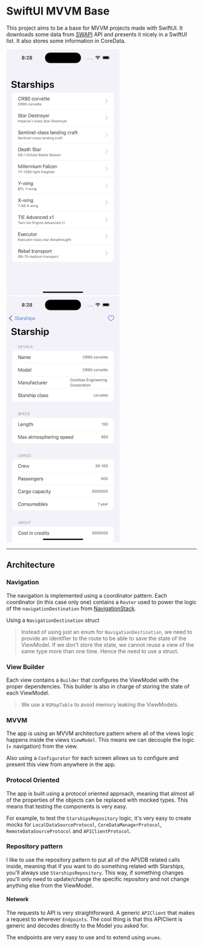 # SwiftUI MVVM Base

This project aims to be a base for MVVM projects made with SwiftUI. It downloads some data from [SWAPI](https://swapi.dev) API and presents it nicely in a SwiftUI list. It also stores some information in CoreData.

![Simulator screenshot](docs/simulator1.jpeg "Starships list screen")
![Simulator screenshot](docs/simulator2.jpeg "Starship detail screen")

***

## Architecture

### Navigation

The navigation is implemented using a coordinator pattern. Each coordinator (in this case only one) contains a `Router` used to power the logic of the `navigationDestination` from [NavigationStack](https://developer.apple.com/documentation/swiftui/navigationstack).

Using a `NavigationDestination` struct 

> Instead of using just an enum for `NavigationDestination`, we need to provide an identifier to the route to be able to save the state of the ViewModel. If we don't store the state, we cannot reuse a view of the same type more than one time. Hence the need to use a struct.

### View Builder

Each view contains a `Builder` that configures the ViewModel with the proper dependencies. This builder is also in charge of storing the state of each ViewModel.

> We use a `NSMapTable` to avoid memory leaking the ViewModels.

### MVVM

The app is using an MVVM architecture pattern where all of the views logic happens inside the views `ViewModel`. This means we can decouple the logic (+ navigation) from the view.

Also using a `Configurator` for each screen allows us to configure and present this view from anywhere in the app.

### Protocol Oriented

The app is built using a protocol oriented approach, meaning that almost all of the properties of the objects can be replaced with mocked types. This means that testing the components is very easy.

For example, to test the `StarshipsRepository` logic, it's very easy to create mocks for `LocalDataSourceProtocol`, `CoreDataManagerProtocol`, `RemoteDataSourceProtocol` and `APIClientProtocol`.

### Repository pattern

I like to use the repository pattern to put all of the API/DB related calls inside, meaning that if you want to do something related with Starships, you'll always use `StarshipsRepository`. This way, if something changes you'll only need to update/change the specific repository and not change anything else from the ViewModel.

#### Network

The requests to API is very straightforward. A generic `APIClient` that makes a request to wherever `Endpoints`. The cool thing is that this APIClient is generic and decodes directly to the Model you asked for.

The endpoints are very easy to use and to extend using `enums`.
